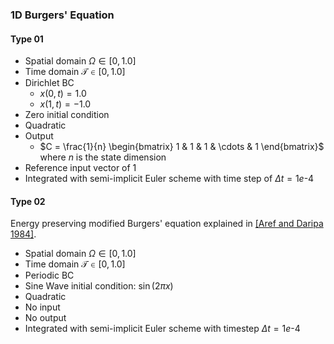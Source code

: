 ### 1D Burgers' Equation

#### Type 01
- Spatial domain $\Omega \in [0,1.0]$
- Time domain $\mathcal T \in [0,1.0]$
- Dirichlet BC
    - $x(0,t) = 1.0$
    - $x(1,t) = -1.0$
- Zero initial condition
- Quadratic
- Output
    - $C = \frac{1}{n} \begin{bmatrix} 1 & 1 & 1 & \cdots & 1 \end{bmatrix}$  where $n$ is the state dimension
- Reference input vector of 1
- Integrated with semi-implicit Euler scheme with time step of $\Delta t = 1e\text{-}4$

#### Type 02
Energy preserving modified Burgers' equation explained in [[Aref and Daripa 1984]](http://epubs.siam.org/doi/10.1137/0905060).

- Spatial domain $\Omega \in [0,1.0]$
- Time domain $\mathcal T \in [0,1.0]$
- Periodic BC
- Sine Wave initial condition: $\sin(2\pi x)$
- Quadratic
- No input
- No output
- Integrated with semi-implicit Euler scheme with timestep $\Delta t=1e\text{-}4$
